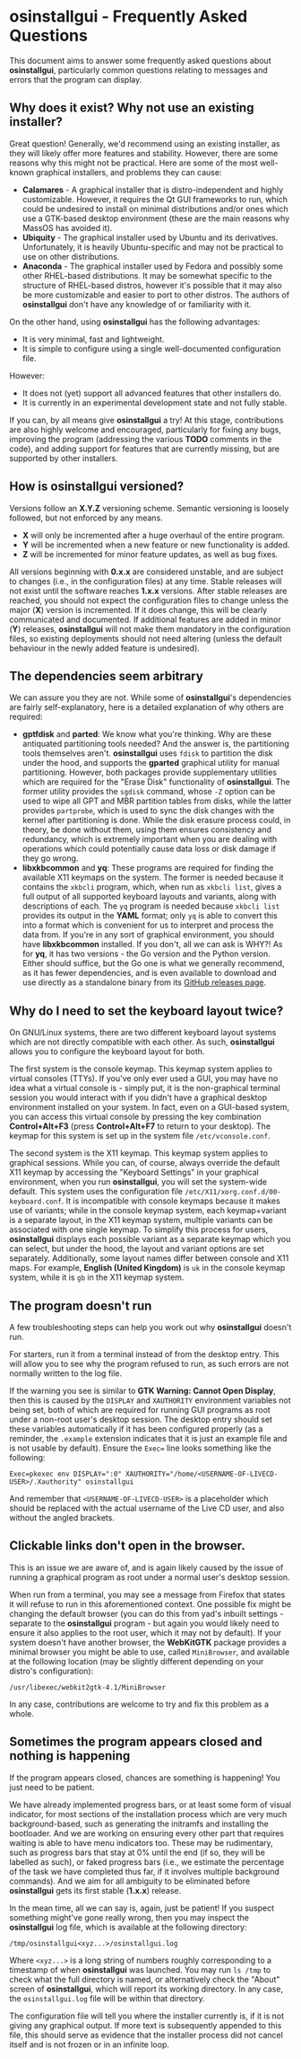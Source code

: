 # osinstallgui - Frequently Asked Questions
This document aims to answer some frequently asked questions about
**osinstallgui**, particularly common questions relating to messages and errors
that the program can display.

## Why does it exist? Why not use an existing installer?
Great question! Generally, we'd recommend using an existing installer, as they
will likely offer more features and stability. However, there are some reasons
why this might not be practical. Here are some of the most well-known graphical
installers, and problems they can cause:

- **Calamares** - A graphical installer that is distro-independent and highly
customizable. However, it requires the Qt GUI frameworks to run, which could be
undesired to install on minimal distributions and/or ones which use a GTK-based
desktop environment (these are the main reasons why MassOS has avoided it).
- **Ubiquity** - The graphical installer used by Ubuntu and its derivatives.
Unfortunately, it is heavily Ubuntu-specific and may not be practical to use on
other distributions.
- **Anaconda** - The graphical installer used by Fedora and possibly some other
RHEL-based distributions. It may be somewhat specific to the structure of
RHEL-based distros, however it's possible that it may also be more customizable
and easier to port to other distros. The authors of **osinstallgui** don't have
any knowledge of or familiarity with it.

On the other hand, using **osinstallgui** has the following advantages:

- It is very minimal, fast and lightweight.
- It is simple to configure using a single well-documented configuration file.

However:

- It does not (yet) support all advanced features that other installers do.
- It is currently in an experimental development state and not fully stable.

If you can, by all means give **osinstallgui** a try! At this stage,
contributions are also highly welcome and encouraged, particularly for fixing
any bugs, improving the program (addressing the various **TODO** comments in
the code), and adding support for features that are currently missing, but are
supported by other installers.

## How is osinstallgui versioned?
Versions follow an **X.Y.Z** versioning scheme. Semantic versioning is loosely
followed, but not enforced by any means.

- **X** will only be incremented after a huge overhaul of the entire program.
- **Y** will be incremented when a new feature or new functionality is added.
- **Z** will be incremented for minor feature updates, as well as bug fixes.

All versions beginning with **0.x.x** are considered unstable, and are subject
to changes (i.e., in the configuration files) at any time. Stable releases will
not exist until the software reaches **1.x.x** versions. After stable releases
are reached, you should not expect the configuration files to change unless the
major (**X**) version is incremented. If it does change, this will be clearly
communicated and documented. If additional features are added in minor (**Y**)
releases, **osinstallgui** will not make them mandatory in the configuration
files, so existing deployments should not need altering (unless the default
behaviour in the newly added feature is undesired).

## The dependencies seem arbitrary
We can assure you they are not. While some of **osinstallgui**'s dependencies
are fairly self-explanatory, here is a detailed explanation of why others are
required:

- **gptfdisk** and **parted**: We know what you're thinking. Why are these
  antiquated partitioning tools needed? And the answer is, the partitioning
  tools themselves aren't. **osinstallgui** uses `fdisk` to partition the disk
  under the hood, and supports the **gparted** graphical utility for manual
  partitioning. However, both packages provide supplementary utilities which
  are required for the "Erase Disk" functionality of **osinstallgui**. The
  former utility provides the `sgdisk` command, whose `-Z` option can be used
  to wipe all GPT and MBR partition tables from disks, while the latter
  provides `partprobe`, which is used to sync the disk changes with the kernel
  after partitioning is done. While the disk erasure process could, in theory,
  be done without them, using them ensures consistency and redundancy, which is
  extremely important when you are dealing with operations which could
  potentially cause data loss or disk damage if they go wrong.
- **libxkbcommon** and **yq**: These programs are required for finding the
  available X11 keymaps on the system. The former is needed because it contains
  the `xkbcli` program, which, when run as `xkbcli list`, gives a full output
  of all supported keyboard layouts and variants, along with descriptions of
  each. The `yq` program is needed because `xkbcli list` provides its output in
  the **YAML** format; only `yq` is able to convert this into a format which is
  convenient for us to interpret and process the data from. If you're in any
  sort of graphical environment, you should have **libxkbcommon** installed. If
  you don't, all we can ask is WHY?! As for **yq**, it has two versions - the
  Go version and the Python version. Either should suffice, but the Go one is
  what we generally recommend, as it has fewer dependencies, and is even
  available to download and use directly as a standalone binary from its
  [GitHub releases page](https://github.com/mikefarah/yq/releases).

## Why do I need to set the keyboard layout twice?
On GNU/Linux systems, there are two different keyboard layout systems which are
not directly compatible with each other. As such, **osinstallgui** allows you
to configure the keyboard layout for both.

The first system is the console keymap. This keymap system applies to virtual
consoles (TTYs). If you've only ever used a GUI, you may have no idea what a
virtual console is - simply put, it is the non-graphical terminal session you
would interact with if you didn't have a graphical desktop environment
installed on your system. In fact, even on a GUI-based system, you can access
this virtual console by pressing the key combination **Control+Alt+F3** (press
**Control+Alt+F7** to return to your desktop). The keymap for this system is
set up in the system file `/etc/vconsole.conf`.

The second system is the X11 keymap. This keymap system applies to graphical
sessions. While you can, of course, always override the default X11 keymap by
accessing the "Keyboard Settings" in your graphical environment, when you run
**osinstallgui**, you will set the system-wide default. This system uses the
configuration file `/etc/X11/xorg.conf.d/00-keyboard.conf`. It is incompatible
with console keymaps because it makes use of variants; while in the console
keymap system, each keymap+variant is a separate layout, in the X11 keymap
system, multiple variants can be associated with one single keymap. To simplify
this process for users, **osinstallgui** displays each possible variant as a
separate keymap which you can select, but under the hood, the layout and
variant options are set separately. Additionally, some layout names differ
between console and X11 maps. For example, **English (United Kingdom)** is `uk`
in the console keymap system, while it is `gb` in the X11 keymap system.

## The program doesn't run
A few troubleshooting steps can help you work out why **osinstallgui** doesn't
run.

For starters, run it from a terminal instead of from the desktop entry. This
will allow you to see why the program refused to run, as such errors are not
normally written to the log file.

If the warning you see is similar to **GTK Warning: Cannot Open Display**, then
this is caused by the `DISPLAY` and `XAUTHORITY` environment variables not
being set, both of which are required for running GUI programs as root under a
non-root user's desktop session. The desktop entry should set these variables
automatically if it has been configured properly (as a reminder, the `.example`
extension indicates that it is just an example file and is not usable by
default). Ensure the `Exec=` line looks something like the following:

```
Exec=pkexec env DISPLAY=":0" XAUTHORITY="/home/<USERNAME-OF-LIVECD-USER>/.Xauthority" osinstallgui
```

And remember that `<USERNAME-OF-LIVECD-USER>` is a placeholder which should be
replaced with the actual username of the Live CD user, and also without the
angled brackets.

## Clickable links don't open in the browser.
This is an issue we are aware of, and is again likely caused by the issue of
running a graphical program as root under a normal user's desktop session.

When run from a terminal, you may see a message from Firefox that states it
will refuse to run in this aforementioned context. One possible fix might be
changing the default browser (you can do this from yad's inbuilt settings -
separate to the **osinstallgui** program - but again you would likely need to
ensure it also applies to the root user, which it may not by default). If your
system doesn't have another browser, the **WebKitGTK** package provides a
minimal browser you might be able to use, called `MiniBrowser`, and available
at the following location (may be slightly different depending on your distro's
configuration):

```
/usr/libexec/webkit2gtk-4.1/MiniBrowser
```

In any case, contributions are welcome to try and fix this problem as a whole.

## Sometimes the program appears closed and nothing is happening
If the program appears closed, chances are something is happening! You just
need to be patient.

We have already implemented progress bars, or at least some form of visual
indicator, for most sections of the installation process which are very much
background-based, such as generating the initramfs and installing the
bootloader. And we are working on ensuring every other part that requires
waiting is able to have menu indicators too. These may be rudimentary, such as
progress bars that stay at 0% until the end (if so, they will be labelled as
such), or faked progress bars (i.e., we estimate the percentage of the task we
have completed thus far, if it involves multiple background commands). And we
aim for all ambiguity to be eliminated before **osinstallgui** gets its first
stable (**1.x.x**) release.

In the mean time, all we can say is, again, just be patient! If you suspect
something might've gone really wrong, then you may inspect the **osinstallgui**
log file, which is available at the following directory:
```
/tmp/osinstallgui<xyz...>/osinstallgui.log
```
Where `<xyz...>` is a long string of numbers roughly corresponding to a
timestamp of when **osinstallgui** was launched. You may run `ls /tmp` to
check what the full directory is named, or alternatively check the "About"
screen of **osinstallgui**, which will report its working directory. In any
case, the `osinstallgui.log` file will be within that directory.

The configuration file will tell you where the installer currently is, if it
is not giving any graphical output. If more text is subsequently appended to
this file, this should serve as evidence that the installer process did not
cancel itself and is not frozen or in an infinite loop.
